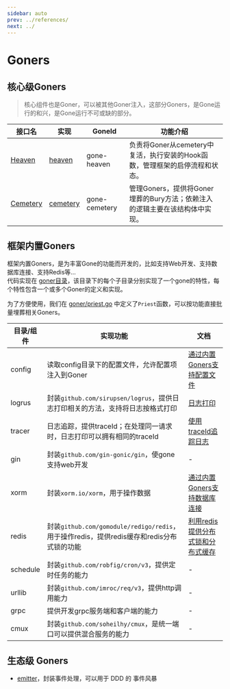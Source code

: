 ```yaml
---
sidebar: auto
prev: ../references/
next: ../
---
```


# Goners

## 核心级Goners
> 核心组件也是Goner，可以被其他Goner注入，这部分Goners，是Gone运行的和兴，是Gone运行不可或缺的部分。

|接口名 | 实现| GoneId|功能介绍|
|---|---|---|--|
|[Heaven](https://pkg.go.dev/github.com/gone-io/gone#Heaven)|[heaven](https://github.com/gone-io/gone/blob/12ea8e3577fbed493766f522ab002136edf3805d/heaven.go#L65)|gone-heaven|负责将Goner从cemetery中复活，执行安装的Hook函数，管理框架的启停流程和状态。|
|[Cemetery](https://pkg.go.dev/github.com/gone-io/gone#Cemetery)|[cemetery](https://github.com/gone-io/gone/blob/12ea8e3577fbed493766f522ab002136edf3805d/cemetery.go#L17)|gone-cemetery|管理Goners，提供将Goner埋葬的Bury方法；依赖注入的逻辑主要在该结构体中实现。|

## 框架内置Goners
框架内置Goners，是为丰富Gone的功能而开发的，比如支持Web开发、支持数据库连接、支持Redis等…  
代码实现在 [goner目录](https://github.com/gone-io/gone/tree/v0.1.4/goner)，该目录下的每个子目录分别实现了一个gone的特性，每个特性包含一个或多个Goner的定义和实现。

为了方便使用，我们在 [goner/priest.go](https://github.com/gone-io/gone/blob/v0.1.4/goner/priest.go) 中定义了`Priest`函数，可以按功能直接批量埋葬相关Goners。



|目录/组件|实现功能|文档|
|---|--|--|
|config|读取config目录下的配置文件，允许配置项注入到Goner|[通过内置Goners支持配置文件](../guide/config.md)|
|logrus|封装`github.com/sirupsen/logrus`，提供日志打印相关的方法，支持将日志按格式打印|[日志打印](../guide/logrus.md)|
|tracer|日志追踪，提供traceId；在处理同一请求时，日志打印可以拥有相同的traceId|[使用traceId追踪日志](../guide/tracer.md)|
|gin|封装`github.com/gin-gonic/gin`，使gone支持web开发|-|
|xorm|封装`xorm.io/xorm`，用于操作数据|[通过内置Goners支持数据库连接](../guide/xorm.md)|
|redis|封装`github.com/gomodule/redigo/redis`，用于操作redis，提供redis缓存和redis分布式锁的功能|[利用redis提供分布式锁和分布式缓存](../guide/redis.md)|
|schedule|封装`github.com/robfig/cron/v3`，提供定时任务的能力|-|
|urllib|封装`github.com/imroc/req/v3`，提供http调用能力|-|
|grpc|提供开发grpc服务端和客户端的能力|-|
|cmux|封装`github.com/soheilhy/cmux`，是统一端口可以提供混合服务的能力|-|

## 生态级 Goners
- [emitter](https://github.com/gone-io/emitter)，封装事件处理，可以用于 DDD 的 事件风暴
